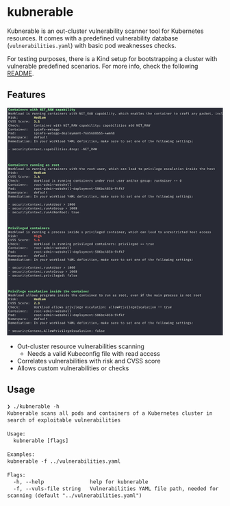 # kubnerable
Kubnerable is an out-cluster vulnerability scanner tool for Kubernetes resources. It comes with a predefined vulnerability 
database (`vulnerabilities.yaml`) with basic pod weaknesses checks.

For testing purposes, there is a Kind setup for bootstrapping a cluster with vulnerable predefined scenarios. For more info,
check the following [README](kubnerable_cluster/README.md).

## Features
![Kubnerable Execution](images/execution_example.png)
* Out-cluster resource vulnerabilities scanning
  * Needs a valid Kubeconfig file with read access
* Correlates vulnerabilities with risk and CVSS score
* Allows custom vulnerabilities or checks

## Usage
```
❯ ./kubnerable -h
Kubnerable scans all pods and containers of a Kubernetes cluster in search of exploitable vulnerabilities

Usage:
  kubnerable [flags]

Examples:
kubnerable -f ../vulnerabilities.yaml

Flags:
  -h, --help               help for kubnerable
  -f, --vuls-file string   Vulnerabilities YAML file path, needed for scanning (default "../vulnerabilities.yaml")
```
